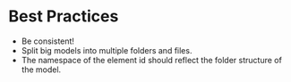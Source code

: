 # Best Practices

* Be consistent!
* Split big models into multiple folders and files.
* The namespace of the element id should reflect the folder structure of the model.
